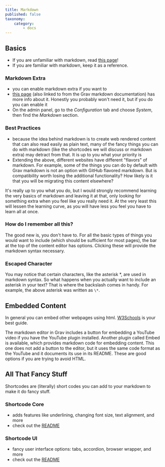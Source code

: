 ```yaml
---
title: Markdown
published: false
taxonomy:
    category:
        - docs
---
```


## Basics

- If you are unfamiliar with markdown, read [this page](https://learn.getgrav.org/16/content/markdown)!
- If you are familiar with markdown, keep it as a reference.

### Markdown Extra

- you can enable markdown extra if you want to
- [this page](https://michelf.ca/projects/php-markdown/extra/) (also linked to from the Grav markdown documentation) has more info about it. Honestly you probably won't need it, but if you do you can enable it
- On the admin panel, go to the _Configuration_ tab and choose _System_, then find the _Markdown_ section.

### Best Practices

- because the idea behind markdown is to create web rendered content that can also read easily as plain text, many of the fancy things you can do with markdown (like the shortcodes we will discuss or markdown extra) may detract from that. It is up to you what your priority is
- Extending the above, different websites have different "flavors" of markdown. For example, some of the things you can do by default with Grav markdown is not an option with GitHub flavored markdown. But is compatibility worth losing the additional functionality? How likely is it that you will be migrating this content elsewhere?

It's really up to you what you do, but I would strongly recommend learning the very basics of markdown and leaving it at that, only looking for something extra when you feel like you really need it. At the very least this will lessen the learning curve, as you will have less you feel you have to learn all at once.

### How do I remember all this?

The good new is, you don't have to. For all the basic types of things you would want to include (which should be sufficient for most pages), the bar at the top of the content editor has options. Clicking these will provide the markdown syntax necessary.

### Escaped Character

You may notice that certain characters, like the asterisk \*, are used in markdown syntax. So what happens when you actually want to include an asterisk in your text? That is where the backslash comes in handy. For example, the above asterisk was written as `\*`.

## Embedded Content

In general you can embed other webpages using html. [W3Schools](https://www.w3schools.com/html/html_iframe.asp) is your best guide.

The markdown editor in Grav includes a button for embedding a YouTube video if you have the YouTube plugin installed. Another plugin called Embed is available, which provides markdown code for embedding content. This one does not add a button to the editor, but it uses the same code format as the YouTube and it documents its use in its README. These are good options if you are trying to avoid HTML.

## All That Fancy Stuff

Shortcodes are (literally) short codes you can add to your markdown to make it do fancy stuff.

### Shortcode Core

- adds features like underlining, changing font size, text alignment, and more
- check out the [README](https://github.com/getgrav/grav-plugin-shortcode-core/blob/master/README.md)

### Shortcode UI

- fancy user interface options: tabs, accordion, browser wrapper, and more
- check out the [README](https://github.com/getgrav/grav-plugin-shortcode-ui/blob/master/README.md)
